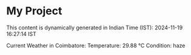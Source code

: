# My Project

This content is dynamically generated in Indian Time (IST): 2024-11-19 16:27:14 IST


Current Weather in Coimbatore:
Temperature: 29.88 °C
Condition: haze
